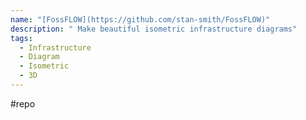 ```yaml
---
name: "[FossFLOW](https://github.com/stan-smith/FossFLOW)"
description: " Make beautiful isometric infrastructure diagrams"
tags:
  - Infrastructure
  - Diagram
  - Isometric
  - 3D
---
```

#repo